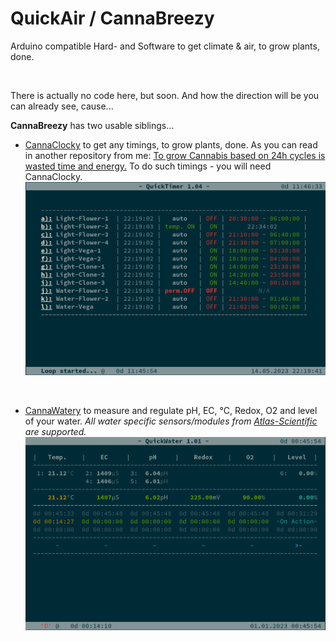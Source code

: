 # QuickAir / CannaBreezy
Arduino compatible Hard- and Software to get climate &amp; air, to grow plants, done.

<br>

There is actually no code here, but soon. And how the direction will be you can already see, cause...

**CannaBreezy** has two usable siblings...
- <a href="https://github.com/PitWD/QuickTimer"> CannaClocky</a> to get any timings, to grow plants, done. As you can read in another repository from me: <a href="https://github.com/CannaParts/LetsGrowSmart/blob/main/FastVegaFlowerLowPower.md">To grow Cannabis based on 24h cycles is wasted time and energy.</a> To do such timings - you will need CannaClocky.
![Calibration Screen](/images/CannaClocky.png)

<br>

- <a href="https://github.com/PitWD/QuickWater"> CannaWatery</a> to measure and regulate pH, EC, °C, Redox, O2 and level of your water. *All water specific sensors/modules from <a href="https://atlas-scientific.com/"> Atlas-Scientific</a> are supported.* 
![Calibration Screen](/images/CannaWatery.png)


